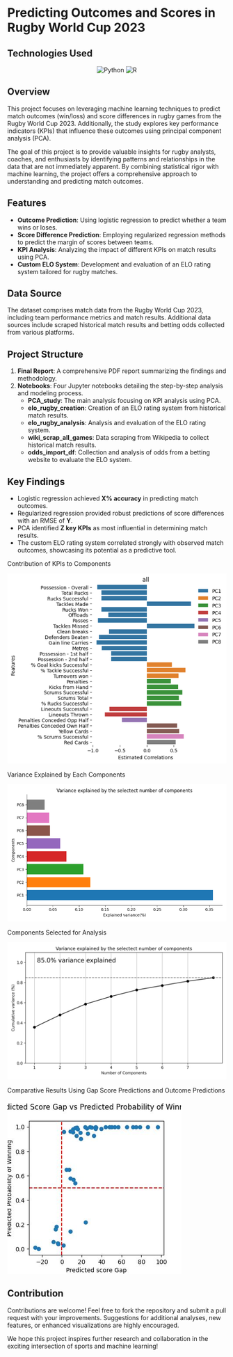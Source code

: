 # Predicting Outcomes and Scores in Rugby World Cup 2023

## Technologies Used

<p align="center">
  <img src="https://img.shields.io/badge/Python-3776AB?logo=python&logoColor=white" alt="Python"/>
  <img src="https://img.shields.io/badge/R-276DC3?logo=r&logoColor=white" alt="R"/>
</p>

## Overview
This project focuses on leveraging machine learning techniques to predict match outcomes (win/loss) and score differences in rugby games from the Rugby World Cup 2023. Additionally, the study explores key performance indicators (KPIs) that influence these outcomes using principal component analysis (PCA).

The goal of this project is to provide valuable insights for rugby analysts, coaches, and enthusiasts by identifying patterns and relationships in the data that are not immediately apparent. By combining statistical rigor with machine learning, the project offers a comprehensive approach to understanding and predicting match outcomes.

## Features
- **Outcome Prediction**: Using logistic regression to predict whether a team wins or loses.
- **Score Difference Prediction**: Employing regularized regression methods to predict the margin of scores between teams.
- **KPI Analysis**: Analyzing the impact of different KPIs on match results using PCA.
- **Custom ELO System**: Development and evaluation of an ELO rating system tailored for rugby matches.

## Data Source
The dataset comprises match data from the Rugby World Cup 2023, including team performance metrics and match results. Additional data sources include scraped historical match results and betting odds collected from various platforms.

## Project Structure
1. **Final Report**: A comprehensive PDF report summarizing the findings and methodology.
2. **Notebooks**: Four Jupyter notebooks detailing the step-by-step analysis and modeling process.
    - **PCA_study**: The main analysis focusing on KPI analysis using PCA.
    - **elo_rugby_creation**: Creation of an ELO rating system from historical match results.
    - **elo_rugby_analysis**: Analysis and evaluation of the ELO rating system.
    - **wiki_scrap_all_games**: Data scraping from Wikipedia to collect historical match results.
    - **odds_import_df**: Collection and analysis of odds from a betting website to evaluate the ELO system.

## Key Findings
- Logistic regression achieved **X% accuracy** in predicting match outcomes.
- Regularized regression provided robust predictions of score differences with an RMSE of **Y**.
- PCA identified **Z key KPIs** as most influential in determining match results.
- The custom ELO rating system correlated strongly with observed match outcomes, showcasing its potential as a predictive tool.

Contribution of KPIs to Components

<img src="figures/figure_feature_loading.png" alt="loading figure">

Variance Explained by Each Components

<img src="figures/single_component_variance.png" alt="variance figure">

Components Selected for Analysis

<img src="figures/pcavisualize_1.png" alt="selection figure">

Comparative Results Using Gap Score Predictions and Outcome Predictions

<img src="figures/pred_winn_vs_score.jpeg" alt="prediction figure">

## Contribution
Contributions are welcome! Feel free to fork the repository and submit a pull request with your improvements. Suggestions for additional analyses, new features, or enhanced visualizations are highly encouraged.

We hope this project inspires further research and collaboration in the exciting intersection of sports and machine learning!
